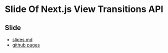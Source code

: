 # Slide Of Next.js View Transitions API

## Slide

- [slides.md](./slides.md)
- [github pages](https://akifumisato.github.io/slide-of-nextjs-view-transitions-api/1)
